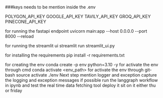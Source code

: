 ###keys needs to be mention inside the .env

POLYGON_API_KEY
GOOGLE_API_KEY
TAVILY_API_KEY
GROQ_API_KEY
PINECONE_API_KEY

for running the fastapi endpoint
uvicorn main:app --host 0.0.0.0 --port 8000 --reload


for running the streamlit ui
streamlit run streamlit_ui.py


for installing the requirements
pip install -r requirements.txt

for creating the env
conda create -p env python=3.10 -y
for activate the env through cmd
conda activate <env_path>
for activate the env through git-bash
source activate ./env
Next step
mention logger and exception
capture the logging and exception messages
if possible run the langgraph workflow in ipynb and test the real time data fetching tool
deploy it
sit on it either thu or friday